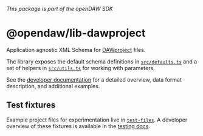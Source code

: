 _This package is part of the openDAW SDK_

# @opendaw/lib-dawproject

Application agnostic XML Schema for [DAWproject](https://github.com/bitwig/dawproject) files.

The library exposes the default schema definitions in [`src/defaults.ts`](./src/defaults.ts) and a set of
helpers in [`src/utils.ts`](./src/utils.ts) for working with parameters.

See the [developer documentation](../../docs/docs-dev/dawproject/overview.md) for a detailed overview,
data format description, and additional examples.

## Test fixtures

Example project files for experimentation live in [`test-files`](../../test-files). A developer overview
of these fixtures is available in the [testing docs](../../docs/docs-dev/testing/test-files.md).
